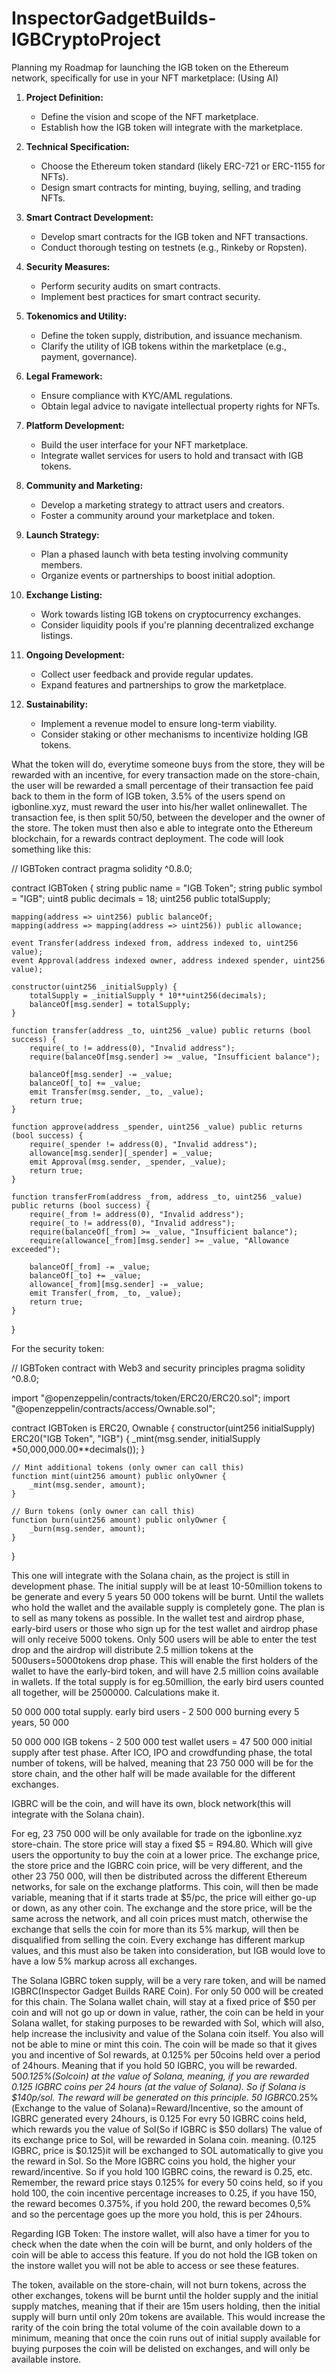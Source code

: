 # InspectorGadgetBuilds-IGBCryptoProject
Planning my Roadmap for launching the IGB token on the Ethereum network, specifically for use in your NFT marketplace: (Using AI)

1. **Project Definition:**
   - Define the vision and scope of the NFT marketplace.
   - Establish how the IGB token will integrate with the marketplace.

2. **Technical Specification:**
   - Choose the Ethereum token standard (likely ERC-721 or ERC-1155 for NFTs).
   - Design smart contracts for minting, buying, selling, and trading NFTs.

3. **Smart Contract Development:**
   - Develop smart contracts for the IGB token and NFT transactions.
   - Conduct thorough testing on testnets (e.g., Rinkeby or Ropsten).

4. **Security Measures:**
   - Perform security audits on smart contracts.
   - Implement best practices for smart contract security.

5. **Tokenomics and Utility:**
   - Define the token supply, distribution, and issuance mechanism.
   - Clarify the utility of IGB tokens within the marketplace (e.g., payment, governance).

6. **Legal Framework:**
   - Ensure compliance with KYC/AML regulations.
   - Obtain legal advice to navigate intellectual property rights for NFTs.

7. **Platform Development:**
   - Build the user interface for your NFT marketplace.
   - Integrate wallet services for users to hold and transact with IGB tokens.

8. **Community and Marketing:**
   - Develop a marketing strategy to attract users and creators.
   - Foster a community around your marketplace and token.

9. **Launch Strategy:**
   - Plan a phased launch with beta testing involving community members.
   - Organize events or partnerships to boost initial adoption.

10. **Exchange Listing:**
    - Work towards listing IGB tokens on cryptocurrency exchanges.
    - Consider liquidity pools if you're planning decentralized exchange listings.

11. **Ongoing Development:**
    - Collect user feedback and provide regular updates.
    - Expand features and partnerships to grow the marketplace.

12. **Sustainability:**
    - Implement a revenue model to ensure long-term viability.
    - Consider staking or other mechanisms to incentivize holding IGB tokens.

What the token will do, everytime someone buys from the store, they will be rewarded with an incentive, for every transaction made on the store-chain, the user will be rewarded a small percentage of their transaction fee paid back to them in the form of IGB token, 3.5% of the users spend on igbonline.xyz, must reward the user into his/her wallet onlinewallet. The transaction fee, is then split 50/50, between the developer and the owner of the store. The token must then also e able to integrate onto the  Ethereum blockchain, for a rewards contract deployment. The code will look something like this:

// IGBToken contract
pragma solidity ^0.8.0;

contract IGBToken {
    string public name = "IGB Token";
    string public symbol = "IGB";
    uint8 public decimals = 18;
    uint256 public totalSupply;

    mapping(address => uint256) public balanceOf;
    mapping(address => mapping(address => uint256)) public allowance;

    event Transfer(address indexed from, address indexed to, uint256 value);
    event Approval(address indexed owner, address indexed spender, uint256 value);

    constructor(uint256 _initialSupply) {
        totalSupply = _initialSupply * 10**uint256(decimals);
        balanceOf[msg.sender] = totalSupply;
    }

    function transfer(address _to, uint256 _value) public returns (bool success) {
        require(_to != address(0), "Invalid address");
        require(balanceOf[msg.sender] >= _value, "Insufficient balance");

        balanceOf[msg.sender] -= _value;
        balanceOf[_to] += _value;
        emit Transfer(msg.sender, _to, _value);
        return true;
    }

    function approve(address _spender, uint256 _value) public returns (bool success) {
        require(_spender != address(0), "Invalid address");
        allowance[msg.sender][_spender] = _value;
        emit Approval(msg.sender, _spender, _value);
        return true;
    }

    function transferFrom(address _from, address _to, uint256 _value) public returns (bool success) {
        require(_from != address(0), "Invalid address");
        require(_to != address(0), "Invalid address");
        require(balanceOf[_from] >= _value, "Insufficient balance");
        require(allowance[_from][msg.sender] >= _value, "Allowance exceeded");

        balanceOf[_from] -= _value;
        balanceOf[_to] += _value;
        allowance[_from][msg.sender] -= _value;
        emit Transfer(_from, _to, _value);
        return true;
    }
}

For the security token:

// IGBToken contract with Web3 and security principles
pragma solidity ^0.8.0;

import "@openzeppelin/contracts/token/ERC20/ERC20.sol";
import "@openzeppelin/contracts/access/Ownable.sol";

contract IGBToken is ERC20, Ownable {
    constructor(uint256 initialSupply) ERC20("IGB Token", "IGB") {
        _mint(msg.sender, initialSupply *50,000,000.00**decimals());
    }

    // Mint additional tokens (only owner can call this)
    function mint(uint256 amount) public onlyOwner {
        _mint(msg.sender, amount);
    }

    // Burn tokens (only owner can call this)
    function burn(uint256 amount) public onlyOwner {
        _burn(msg.sender, amount);
    }
}

This one will integrate with the Solana chain, as the project is still in development phase. The initial supply will be at least 10-50million tokens to be generate and every 5 years 50 000 tokens will be burnt. Until the wallets who hold the wallet and the available supply is completely gone. The plan is to sell as many tokens as possible. In the wallet test and airdrop phase, early-bird users or those who sign up for the test wallet and airdrop phase will only receive 5000 tokens. Only 500 users will be able to enter the test drop and the airdrop will distribute 2.5 million tokens at the 500users=5000tokens drop phase. This will enable the first holders of the wallet to have the early-bird token, and will have 2.5 million coins available in wallets. If the total supply is for eg.50million, the early bird users counted all together, will be 2500000. Calculations make it.

50 000 000 total supply.
early bird users - 2 500 000
burning every 5 years, 50 000

50 000 000 IGB tokens - 2 500 000 test wallet users = 47 500 000 initial supply after test phase.
After ICO, IPO and crowdfunding phase, the total number of tokens, will be halved, meaning that 23 750 000 will be for the store chain, and the other half will be made available for the different exchanges.

IGBRC will be the coin, and will have its own, block network(this will integrate with the Solana chain).

For eg, 23 750 000 will be only available for trade on the igbonline.xyz store-chain. The store price will stay a fixed $5 = R94.80. Which will give users the opportunity to buy the coin at a lower price. The exchange price, the store price and the IGBRC coin price, will be very different, and the other 23 750 000, will then be distributed across the different Ethereum networks, for sale on the exchange platforms. This coin, will then be made variable, meaning that if it starts trade at $5/pc, the price will either go-up or down, as any other coin. The exchange and the store price, will be the same across the network, and all coin prices must match, otherwise the exchange that sells the coin for more than its 5% markup, will then be disqualified from selling the coin. Every exchange has different markup values, and this must also be taken into consideration, but IGB would love to have a low 5% markup across all exchanges. 

The Solana IGBRC token supply, will be a very rare token, and will be named IGBRC(Inspector Gadget Builds RARE Coin). For only 50 000 will be created for this chain. The Solana wallet chain, will stay at a fixed price of $50 per coin and will not go up or down in value, rather, the coin can be held in your Solana wallet, for staking purposes to be rewarded with Sol, which will also, help increase the inclusivity and value of the Solana coin itself. You also will not be able to mine or mint this coin. The coin will be made so that it gives you and incentive of Sol rewards, at 0.125% per 50coins held over a period of 24hours. Meaning that if you hold 50 IGBRC, you will be rewarded. 50*0.125%(Solcoin) at the value of Solana, meaning, if you are rewarded 0.125 IGBRC coins per 24 hours (at the value of Solana). So if Solana is $140p/sol. The reward will be generated on this principle. 50 IGBRC*0.25%(Exchange to the value of Solana)=Reward/Incentive, so the amount of IGBRC generated every 24hours, is 0.125 For evry 50 IGBRC coins held, which rewards you the value of Sol(So if IGBRC is $50 dollars) The value of its exchange price to Sol, will be rewarded in Solana coin. meaning. (0.125 IGBRC, price is $0.125)it will be exchanged to SOL automatically to give you the reward in Sol. So the More IGBRC coins you hold, the higher your reward/incentive. So if you hold 100 IGBRC coins, the reward is 0.25, etc. Remember, the reward price stays 0.125% for every 50 coins held, so if you hold 100, the coin incentive percentage increases to 0.25, if you have 150, the reward becomes 0.375%, if you hold 200, the reward becomes 0,5% and so the percentage goes up the more you hold, this is per 24hours. 

Regarding IGB Token:
The instore wallet, will also have a timer for you to check when the date when the coin will be burnt, and only holders of the coin will be able to access this feature. If you do not hold the IGB token on the instore wallet you will not be able to access or see these features. 

The token, available on the store-chain, will not burn tokens, across the other exchanges, tokens will be burnt until the holder supply and the initial supply matches, meaning that if their are 15m users holding, then the initial supply will burn until only 20m tokens are available. 
This would increase the rarity of the coin bring the total volume of the coin available down to a minimum, meaning that once the coin runs out of initial supply available for buying purposes the coin will be delisted on exchanges, and will only be available instore. 

